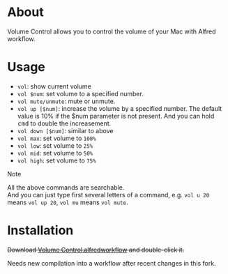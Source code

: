 # About

Volume Control allows you to control the volume of your Mac with Alfred workflow.

# Usage

  - `vol`: show current volume
  - `vol $num`: set volume to a specified number.
  - `vol mute/unmute`: mute or unmute.
  - `vol up [$num]`: increase the volume by a specified number. The default value is 10% if the $num parameter is not present. And you can hold <kbd>cmd</kbd> to double the increasement.
  - `vol down [$num]`: similar to above
  - `vol max`: set volume to `100%`
  - `vol low`: set volume to `25%`
  - `vol mid`: set volume to `50%`
  - `vol high`: set volume to `75%`

> [!NOTE]
> All the above commands are searchable.   
> And you can just type first several letters of a command, e.g. `vol u 20` means `vol up 20`, `vol mu` means `vol mute`.

# Installation

~~Download [Volume Control.alfredworkflow](https://github.com/raulchen/alfred-volume-control/raw/master/Volume%20Control.alfredworkflow) and double-click it.~~

Needs new compilation into a workflow after recent changes in this fork.

